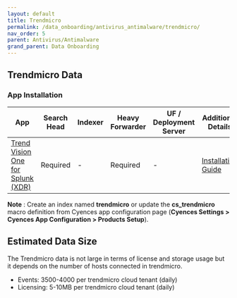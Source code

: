 ```yaml
---
layout: default
title: Trendmicro
permalink: /data_onboarding/antivirus_antimalware/trendmicro/
nav_order: 5
parent: Antivirus/Antimalware
grand_parent: Data Onboarding
---
```


## **Trendmicro Data**

### App Installation

| App |  Search Head  | Indexer | Heavy Forwarder | UF / Deployment Server | Additional Details |
| ---- | ------ | ------------ | -------------- | -------------------- | ------ |
| [Trend Vision One for Splunk (XDR)](https://splunkbase.splunk.com/app/5364/) | Required | - | Required | - | [Installation Guide](https://splunkbase.splunk.com/app/5364/#/details) |

**Note** : Create an index named **trendmicro** or update the **cs_trendmicro** macro definition from Cyences app configuration page (**Cyences Settings > Cyences App Configuration > Products Setup**).


## Estimated Data Size
The Trendmicro data is not large in terms of license and storage usage but it depends on the number of hosts connected in trendmicro.  

* Events: 3500-4000 per trendmicro cloud tenant (daily) 
* Licensing: 5-10MB per trendmicro cloud tenant (daily)